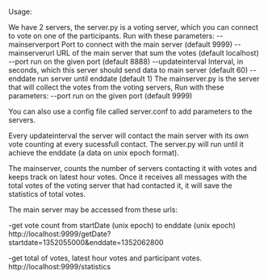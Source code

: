 Usage:

We have 2 servers, the server.py is a voting server, which you can connect to vote on one of the participants. Run with these parameters:
  --mainserverport                 Port to connect with the main server
                                   (default 9999)
  --mainserverurl                  URL of the main server that sum the votes
                                   (default localhost)
  --port                           run on the given port (default 8888)
  --updateinterval                 Interval, in seconds, which this server
                                   should send data to main server (default 60)
  --enddate                        run server until enddate (default 1)
The mainserver.py is the server that will collect the votes from the voting servers, Run with these parameters:
  --port                           run on the given port (default 9999)

You can also use a config file called server.conf to add parameters to the servers.

Every updateinterval the server will contact the main server with its own vote counting at every sucessfull contact. The server.py will run until it achieve the enddate (a data on unix epoch format).

The mainserver, counts the number of servers contacting it with votes and keeps track on latest hour votes. Once it receives all messages with the total votes of the voting server that had contacted it, it will save the statistics of total votes.

The main server may be accessed from these urls:

-get vote count from startDate (unix epoch) to enddate (unix epoch)
http://localhost:9999/getDate?startdate=1352055000&enddate=1352062800

-get total of votes, latest hour votes and participant votes.
http://localhost:9999/statistics


